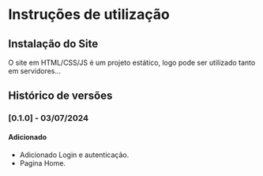 # Instruções de utilização

## Instalação do Site

O site em HTML/CSS/JS é um projeto estático, logo pode ser utilizado tanto em servidores...

## Histórico de versões

### [0.1.0] - 03/07/2024
#### Adicionado
- Adicionado Login e autenticação.
- Pagina Home.
